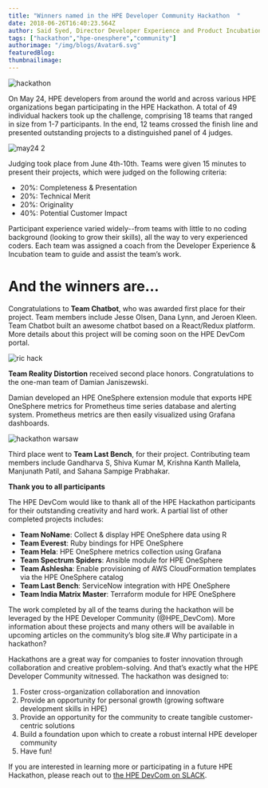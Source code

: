 ```yaml
---
title: "Winners named in the HPE Developer Community Hackathon  "
date: 2018-06-26T16:40:23.564Z
author: Said Syed, Director Developer Experience and Product Incubation at HPE 
tags: ["hackathon","hpe-onesphere","community"]
authorimage: "/img/blogs/Avatar6.svg"
featuredBlog:
thumbnailimage:
---
```

![hackathon](https://hpe-developer-portal.s3.amazonaws.com/uploads/media/2018/6/hackathon-1530031408442.png)

On May 24, HPE developers from around the world and across various HPE organizations began participating in the HPE Hackathon. A total of 49 individual hackers took up the challenge, comprising 18 teams that ranged in size from 1-7 participants. In the end, 12 teams crossed the finish line and presented outstanding projects to a distinguished panel of 4 judges.

![may24 2](https://hpe-developer-portal.s3.amazonaws.com/uploads/media/2018/6/may24-2-1530031551619.jpg)

Judging took place from June 4th-10th. Teams were given 15 minutes to present their projects, which were judged on the following criteria:
- 20%: Completeness & Presentation
- 20%: Technical Merit
- 20%: Originality
- 40%: Potential Customer Impact 

Participant experience varied widely--from teams with little to no coding background (looking to grow their skills), all the way to very experienced coders. Each team was assigned a coach from the Developer Experience & Incubation team to guide and assist the team’s work.

# And the winners are… 

Congratulations to **Team Chatbot**, who was awarded first place for their project. Team members include Jesse Olsen, Dana Lynn, and Jeroen Kleen. Team Chatbot built an awesome chatbot based on a React/Redux platform. More details about this project will be coming soon on the HPE DevCom portal.

![ric hack](https://hpe-developer-portal.s3.amazonaws.com/uploads/media/2018/6/ric-hack-1530031624425.jpg)

**Team Reality Distortion** received second place honors. Congratulations to the one-man team of Damian Janiszewski.

Damian developed an HPE OneSphere extension module that exports HPE OneSphere metrics for Prometheus time series database and alerting system. Prometheus metrics are then easily visualized using Grafana dashboards.



![hackathon warsaw](https://hpe-developer-portal.s3.amazonaws.com/uploads/media/2018/6/image-uploaded-from-ios-1530031727049.jpg)

Third place went to **Team Last Bench**, for their project. Contributing team members include Gandharva S, Shiva Kumar M, Krishna Kanth Mallela, Manjunath Patil, and Sahana Sampige Prabhakar.

**Thank you to all participants**

The HPE DevCom would like to thank all of the HPE Hackathon participants for their outstanding creativity and hard work. A partial list of other completed projects includes:
- **Team NoName**: Collect & display HPE OneSphere data using R
- **Team Everest**: Ruby bindings for HPE OneSphere
- **Team Hela**: HPE OneSphere metrics collection using Grafana
- **Team Spectrum Spiders**: Ansible module for HPE OneSphere
- **Team Ashlesha**: Enable provisioning of AWS CloudFormation templates via the HPE OneSphere catalog
- **Team Last Bench**: ServiceNow integration with HPE OneSphere
- **Team India Matrix Master**: Terraform module for HPE OneSphere

The work completed by all of the teams during the hackathon will be leveraged by the HPE Developer Community (@HPE_DevCom). More information about these projects and many others will be available in upcoming articles on the community’s blog site.# Why participate in a hackathon?

Hackathons are a great way for companies to foster innovation through collaboration and creative problem-solving. And that’s exactly what the HPE Developer Community witnessed. The hackathon was designed to: 

1.	Foster cross-organization collaboration and innovation 
2.	Provide an opportunity for personal growth (growing software development skills in HPE)
3.	Provide an opportunity for the community to create tangible customer-centric solutions
4.	Build a foundation upon which to create a robust internal HPE developer community
5.	Have fun!

If you are interested in learning more or participating in a future HPE Hackathon, please reach out to [the HPE DevCom on SLACK](https://www.labs.hpe.com/slack). 